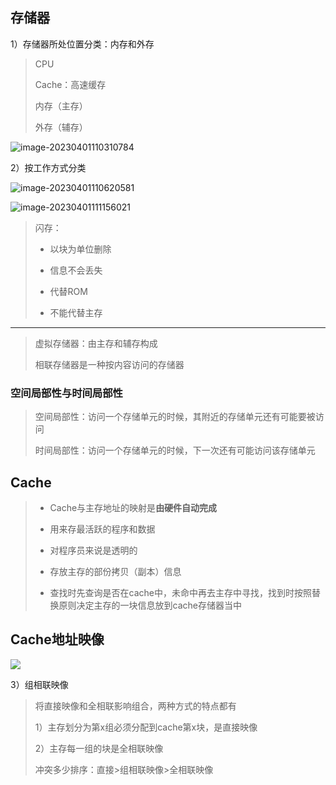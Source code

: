 ## 存储器

1）存储器所处位置分类：内存和外存

> CPU
>
> Cache：高速缓存
>
> 内存（主存）
>
> 外存（辅存）

![image-20230401110310784](https://picgo-picture-storage.oss-cn-guangzhou.aliyuncs.com/img/image-20230401110310784.png)

2）按工作方式分类

![image-20230401110620581](https://picgo-picture-storage.oss-cn-guangzhou.aliyuncs.com/img/image-20230401110620581.png)

![image-20230401111156021](https://picgo-picture-storage.oss-cn-guangzhou.aliyuncs.com/img/image-20230401111156021.png)

> 闪存：
>
> - 以块为单位删除
>
> - 信息不会丢失
> - 代替ROM
> - 不能代替主存

---

> 虚拟存储器：由主存和辅存构成
>
> 相联存储器是一种按内容访问的存储器

### 空间局部性与时间局部性

> 空间局部性：访问一个存储单元的时候，其附近的存储单元还有可能要被访问
>
> 时间局部性：访问一个存储单元的时候，下一次还有可能访问该存储单元

## Cache

> - Cache与主存地址的映射是**由硬件自动完成**
> - 用来存最活跃的程序和数据
>
> - 对程序员来说是透明的
>
> - 存放主存的部份拷贝（副本）信息
> - 查找时先查询是否在cache中，未命中再去主存中寻找，找到时按照替换原则决定主存的一块信息放到cache存储器当中

## Cache地址映像

![](https://picgo-picture-storage.oss-cn-guangzhou.aliyuncs.com/img/image-20230401165559756.png)

3）组相联映像

> 将直接映像和全相联影响组合，两种方式的特点都有
>
> 1）主存划分为第x组必须分配到cache第x块，是直接映像
>
> 2）主存每一组的块是全相联映像
>
> 冲突多少排序：直接>组相联映像>全相联映像

